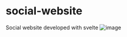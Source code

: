 # social-website

Social website developed with svelte
![image](https://user-images.githubusercontent.com/81270095/143273919-9b1de936-01f6-4dc0-929d-ef6225a2aaf0.png)
